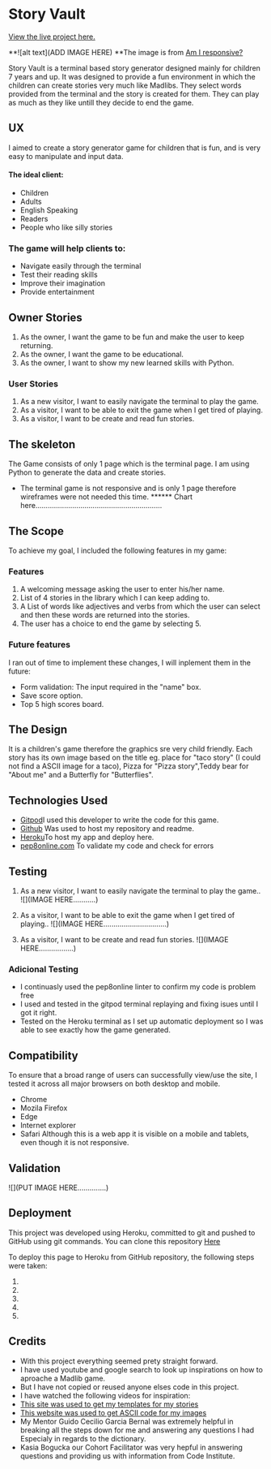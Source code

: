# Story Vault

[View the live project here.](https://story-vault.herokuapp.com/)

**![alt text](ADD IMAGE HERE)
**The image is from [Am I responsive?](http://ami.responsivedesign.is/)

Story Vault is a terminal based story generator designed mainly for children 7 years and up. It was designed to provide a fun environment in which the children can create stories very much like Madlibs. They select words provided from the terminal and the story is created for them. They can play as much as they like untill they decide to end the game.

## UX
I aimed to create a story generator game for children that is fun, and is very easy to manipulate and input data.

#### The ideal client:
* Children
* Adults
* English Speaking
* Readers
* People who like silly stories

### The game will help clients to:
* Navigate easily through the terminal
* Test their reading skills
* Improve their imagination
* Provide entertainment

## Owner Stories
1. As the owner, I want the game to be fun and make the user to keep returning.
2. As the owner, I want the game to be educational.
3. As the owner, I want to show my new learned skills with Python.

### User Stories
1. As a new visitor, I want to easily navigate the terminal to play the game.
2. As a visitor, I want to be able to exit the game when I get tired of playing.
3. As a visitor, I want to be create and read fun stories.

## The skeleton
The Game consists of only 1 page which is the terminal page. I am using Python to generate the data and create stories.
* The terminal game is not responsive and is only 1 page therefore wireframes were not needed this time.
****** Chart here..............................................................

## The Scope
To achieve my goal, I included the following features in my game:

### Features
1. A welcoming message asking the user to enter his/her name.
2. List of 4 stories in the library which I can keep adding to.
3. A List of words like adjectives and verbs from which the user can select and then these words are returned into the stories.
4. The user has a choice to end the game by selecting 5.


### Future features
I ran out of time to implement these changes, I will inplement them in the future:
* Form validation: The input required in the "name" box.
* Save score option.
* Top 5 high scores board.

## The Design
It is a children's game therefore the graphics sre very child friendly. Each story has its own image based on the title eg. place for "taco story" (I could not find a ASCII image for a taco), Pizza for "Pizza story",Teddy bear for "About me" and a Butterfly for "Butterflies".


## Technologies Used
* [Gitpod](https://gitpod.io/workspaces)I used this developer to write the code for this game.
* [Github](https://github.com/) Was used to host my repository and readme.
* [Heroku](https://id.heroku.com/login)To host my app and deploy here.
* [pep8online.com](http://pep8online.com/checkresult) To validate my code and check for errors

## Testing
1. As a new visitor, I want to easily navigate the terminal to play the game..
![](IMAGE HERE...........)

2. As a visitor, I want to be able to exit the game when I get tired of playing..
![](IMAGE HERE...............................)

3. As a visitor, I want to be create and read fun stories.
![](IMAGE HERE.................) 

 ### Adicional Testing
 
* I continuasly used the pep8online linter to confirm my code is problem free
* I used and tested in the gitpod terminal replaying and fixing isues until I got it right.
* Tested on the Heroku terminal as I set up automatic deployment so I was able to see exactly how the game generated.

 ## Compatibility
To ensure that a broad range of users can successfully view/use the site, I tested it across all major browsers on both desktop and mobile.
* Chrome
* Mozila Firefox
* Edge
* Internet explorer
* Safari
Although this is a web app it is visible on a mobile and tablets, even though it is not responsive.

## Validation
![](PUT IMAGE HERE..............)


## Deployment

This project was developed using Heroku, committed to git and pushed to GitHub using git commands. You can clone this repository [Here](https://github.com/MiaTothova/story-vault)

To deploy this page to Heroku from GitHub repository, the following steps were taken:

1. 
2. 
4. 
5. 
6. 

## Credits
* With this project everything seemed prety straight forward. 
* I have used youtube and google search to look up inspirations on how to aproache a Madlib game.
* But I have not copied or reused anyone elses code in this project.
* I have watched the following videos for inspiration:
* [This site was used to get my templates for my stories](https://www.glowwordbooks.com/blog/category/kids-online-mad-libs/) 
* [This website was used to get ASCII code for my images](https://www.asciiart.eu/)
* My Mentor Guido Cecilio Garcia Bernal was extremely helpful in breaking all the steps down for me and answering any questions I had Especialy in regards to the dictionary.
* Kasia Bogucka our Cohort Facilitator was very hepful in answering questions and providing us with information from Code Institute.



